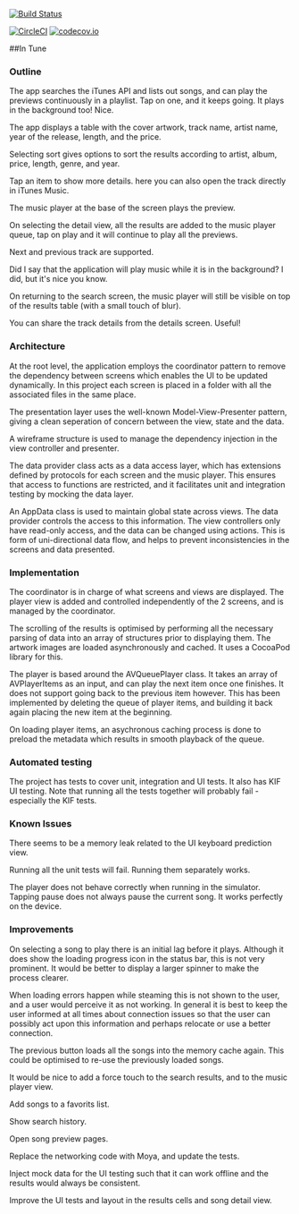 [![Build Status](https://travis-ci.org/ronanociosoig/inTune.svg?branch=master)](https://travis-ci.org/ronanociosoig/inTune)

[![CircleCI](https://img.shields.io/circleci/project/github/ronanociosoig/inTune/master.svg)](https://circleci.com/gh/ronanociosoig/inTune/tree/master)
[![codecov.io](https://codecov.io/github/ronanociosoig/inTune/coverage.svg?branch=master)](https://codecov.io/github/ronanociosoig/inTune?branch=master)

##In Tune

### Outline

The app searches the iTunes API and lists out songs, and can play the previews continuously in a playlist. Tap on one, and it keeps going. It plays in the background too! Nice.

The app displays a table with the cover artwork, track name, artist name, year of the release, length, and the price. 

Selecting sort gives options to sort the results according to artist, album, price, length, genre, and year.

Tap an item to show more details. here you can also open the track directly in iTunes Music. 

The music player at the base of the screen plays the preview. 

On selecting the detail view, all the results are added to the music player queue, tap on play and it will continue to play all the previews.

Next and previous track are supported.

Did I say that the application will play music while it is in the background? I did, but it's nice you know.

On returning to the search screen, the music player will still be visible on top of the results table (with a small touch of blur).

You can share the track details from the details screen. Useful! 

### Architecture 

At the root level, the application employs the coordinator pattern to remove the dependency between screens which enables the UI to be updated dynamically. In this project each screen is placed in a folder with all the associated files in the same place. 

The presentation layer uses the well-known Model-View-Presenter pattern, giving a clean seperation of concern between the view, state and the data.

A wireframe structure is used to manage the dependency injection in the view controller and presenter.

The data provider class acts as a data access layer, which has extensions defined by protocols for each screen and the music player. This ensures that access to functions are restricted, and it facilitates unit and integration testing by mocking the data layer.

An AppData class is used to maintain global state across views. The data provider controls the access to this information. The view controllers only have read-only access, and the data can be changed using actions. This is form of uni-directional data flow, and helps to prevent inconsistencies in the screens and data presented. 

### Implementation 

The coordinator is in charge of what screens and views are displayed. The player view is added and controlled independently of the 2 screens, and is managed by the coordinator. 

The scrolling of the results is optimised by performing all the necessary parsing of data into an array of structures prior to displaying them. The artwork images are loaded asynchronously and cached. It uses a CocoaPod library for this. 

The player is based around the AVQueuePlayer class. It takes an array of AVPlayerItems as an input, and can play the next item once one finishes. It does not support going back to the previous item however. This has been implemented by deleting the queue of player items, and building it back again placing the new item at the beginning. 

On loading player items, an asychronous caching process is done to preload the metadata which results in smooth playback of the queue.

### Automated testing
The project has tests to cover unit, integration and UI tests. It also has KIF UI testing. Note that running all the tests together will probably fail - especially the KIF tests.  

### Known Issues
There seems to be a memory leak related to the UI keyboard prediction view.

Running all the unit tests will fail. Running them separately works. 

The player does not behave correctly when running in the simulator. Tapping pause does not always pause the current song. It works perfectly on the device.

### Improvements

On selecting a song to play there is an initial lag before it plays. Although it does show the loading progress icon in the status bar, this is not very prominent. It would be better to display a larger spinner to make the process clearer. 

When loading errors happen while steaming this is not shown to the user, and a user would perceive it as not working. In general it is best to keep the user informed at all times about connection issues so that the user can possibly act upon this information and perhaps relocate or use a better connection. 

The previous button loads all the songs into the memory cache again. This could be optimised to re-use the previously loaded songs.

It would be nice to add a force touch to the search results, and to the music player view.

Add songs to a favorits list. 

Show search history. 

Open song preview pages. 

Replace the networking code with Moya, and update the tests. 

Inject mock data for the UI testing such that it can work offline and the results would always be consistent. 

Improve the UI tests and layout in the results cells and song detail view. 
